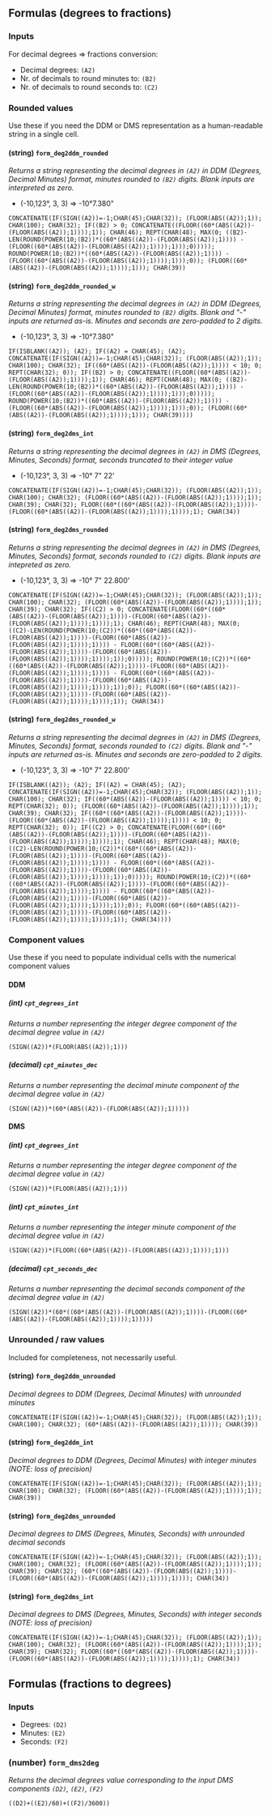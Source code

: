 ## Formulas (degrees to fractions)
### Inputs

For decimal degrees => fractions conversion:

- Decimal degrees: `(A2)`
- Nr. of decimals to round minutes to: `(B2)`
- Nr. of decimals to round seconds to: `(C2)`

### Rounded values

Use these if you need the DDM or DMS representation as a human-readable string in a single cell.

#### (string) `form_deg2ddm_rounded`
_Returns a string representing the decimal degrees in `(A2)` in DDM (Degrees, Decimal Minutes) format, minutes rounded to `(B2)` digits. Blank inputs are interpreted as zero._

- (-10,123&deg;, 3, 3) => -10&deg;7.380"

`CONCATENATE(IF(SIGN((A2))=-1;CHAR(45);CHAR(32)); (FLOOR(ABS((A2));1)); CHAR(100); CHAR(32); IF((B2) > 0; CONCATENATE((FLOOR((60*(ABS((A2))-(FLOOR(ABS((A2));1))));1)); CHAR(46); REPT(CHAR(48); MAX(0; ((B2)-LEN(ROUND(POWER(10;(B2))*((60*(ABS((A2))-(FLOOR(ABS((A2));1)))) - (FLOOR((60*(ABS((A2))-(FLOOR(ABS((A2));1))));1)));0))))); ROUND(POWER(10;(B2))*((60*(ABS((A2))-(FLOOR(ABS((A2));1)))) - (FLOOR((60*(ABS((A2))-(FLOOR(ABS((A2));1))));1)));0)); (FLOOR((60*(ABS((A2))-(FLOOR(ABS((A2));1))));1))); CHAR(39))`


#### (string) `form_deg2ddm_rounded_w`
_Returns a string representing the decimal degrees in `(A2)` in DDM (Degrees, Decimal Minutes) format, minutes rounded to `(B2)` digits. Blank and "-" inputs are returned as-is. Minutes and seconds are zero-padded to 2 digits._

- (-10,123&deg;, 3, 3) => -10&deg;7.380"


`IF(ISBLANK((A2)); (A2); IF((A2) = CHAR(45); (A2); CONCATENATE(IF(SIGN((A2))=-1;CHAR(45);CHAR(32)); (FLOOR(ABS((A2));1)); CHAR(100); CHAR(32); IF((60*(ABS((A2))-(FLOOR(ABS((A2));1)))) < 10; 0; REPT(CHAR(32); 0)); IF((B2) > 0; CONCATENATE((FLOOR((60*(ABS((A2))-(FLOOR(ABS((A2));1))));1)); CHAR(46); REPT(CHAR(48); MAX(0; ((B2)-LEN(ROUND(POWER(10;(B2))*((60*(ABS((A2))-(FLOOR(ABS((A2));1)))) - (FLOOR((60*(ABS((A2))-(FLOOR(ABS((A2));1))));1)));0))))); ROUND(POWER(10;(B2))*((60*(ABS((A2))-(FLOOR(ABS((A2));1)))) - (FLOOR((60*(ABS((A2))-(FLOOR(ABS((A2));1))));1)));0)); (FLOOR((60*(ABS((A2))-(FLOOR(ABS((A2));1))));1))); CHAR(39))))`

#### (string) `form_deg2dms_int`
_Returns a string representing the decimal degrees in `(A2)` in DMS (Degrees, Minutes, Seconds) format, seconds truncated to their integer value_

- (-10,123&deg;, 3, 3) => -10&deg; 7" 22'

`CONCATENATE(IF(SIGN((A2))=-1;CHAR(45);CHAR(32)); (FLOOR(ABS((A2));1)); CHAR(100); CHAR(32); (FLOOR((60*(ABS((A2))-(FLOOR(ABS((A2));1))));1)); CHAR(39); CHAR(32); FLOOR((60*((60*(ABS((A2))-(FLOOR(ABS((A2));1))))-(FLOOR((60*(ABS((A2))-(FLOOR(ABS((A2));1))));1))));1); CHAR(34))`

#### (string) `form_deg2dms_rounded`
_Returns a string representing the decimal degrees in `(A2)` in DMS (Degrees, Minutes, Seconds)  format, seconds rounded to `(C2)` digits. Blank inputs are intepreted as zero._

- (-10,123&deg;, 3, 3) => -10&deg; 7" 22.800'

`CONCATENATE(IF(SIGN((A2))=-1;CHAR(45);CHAR(32)); (FLOOR(ABS((A2));1)); CHAR(100); CHAR(32); (FLOOR((60*(ABS((A2))-(FLOOR(ABS((A2));1))));1)); CHAR(39); CHAR(32); IF((C2) > 0; CONCATENATE(FLOOR((60*((60*(ABS((A2))-(FLOOR(ABS((A2));1))))-(FLOOR((60*(ABS((A2))-(FLOOR(ABS((A2));1))));1))));1); CHAR(46); REPT(CHAR(48); MAX(0; ((C2)-LEN(ROUND(POWER(10;(C2))*((60*((60*(ABS((A2))-(FLOOR(ABS((A2));1))))-(FLOOR((60*(ABS((A2))-(FLOOR(ABS((A2));1))));1)))) - FLOOR((60*((60*(ABS((A2))-(FLOOR(ABS((A2));1))))-(FLOOR((60*(ABS((A2))-(FLOOR(ABS((A2));1))));1))));1));0))))); ROUND(POWER(10;(C2))*((60*((60*(ABS((A2))-(FLOOR(ABS((A2));1))))-(FLOOR((60*(ABS((A2))-(FLOOR(ABS((A2));1))));1)))) - FLOOR((60*((60*(ABS((A2))-(FLOOR(ABS((A2));1))))-(FLOOR((60*(ABS((A2))-(FLOOR(ABS((A2));1))));1))));1));0)); FLOOR((60*((60*(ABS((A2))-(FLOOR(ABS((A2));1))))-(FLOOR((60*(ABS((A2))-(FLOOR(ABS((A2));1))));1))));1)); CHAR(34))`

#### (string) `form_deg2dms_rounded_w`
_Returns a string representing the decimal degrees in `(A2)` in DMS (Degrees, Minutes, Seconds) format, seconds rounded to `(C2)` digits. Blank and "-" inputs are returned as-is. Minutes and seconds are zero-padded to 2 digits._

- (-10,123&deg;, 3, 3) => -10&deg; 7" 22.800'

`IF(ISBLANK((A2)); (A2); IF((A2) = CHAR(45); (A2); CONCATENATE(IF(SIGN((A2))=-1;CHAR(45);CHAR(32)); (FLOOR(ABS((A2));1)); CHAR(100); CHAR(32); IF((60*(ABS((A2))-(FLOOR(ABS((A2));1)))) < 10; 0; REPT(CHAR(32); 0)); (FLOOR((60*(ABS((A2))-(FLOOR(ABS((A2));1))));1)); CHAR(39); CHAR(32); IF((60*((60*(ABS((A2))-(FLOOR(ABS((A2));1))))-(FLOOR((60*(ABS((A2))-(FLOOR(ABS((A2));1))));1)))) < 10; 0; REPT(CHAR(32); 0)); IF((C2) > 0; CONCATENATE(FLOOR((60*((60*(ABS((A2))-(FLOOR(ABS((A2));1))))-(FLOOR((60*(ABS((A2))-(FLOOR(ABS((A2));1))));1))));1); CHAR(46); REPT(CHAR(48); MAX(0; ((C2)-LEN(ROUND(POWER(10;(C2))*((60*((60*(ABS((A2))-(FLOOR(ABS((A2));1))))-(FLOOR((60*(ABS((A2))-(FLOOR(ABS((A2));1))));1)))) - FLOOR((60*((60*(ABS((A2))-(FLOOR(ABS((A2));1))))-(FLOOR((60*(ABS((A2))-(FLOOR(ABS((A2));1))));1))));1));0))))); ROUND(POWER(10;(C2))*((60*((60*(ABS((A2))-(FLOOR(ABS((A2));1))))-(FLOOR((60*(ABS((A2))-(FLOOR(ABS((A2));1))));1)))) - FLOOR((60*((60*(ABS((A2))-(FLOOR(ABS((A2));1))))-(FLOOR((60*(ABS((A2))-(FLOOR(ABS((A2));1))));1))));1));0)); FLOOR((60*((60*(ABS((A2))-(FLOOR(ABS((A2));1))))-(FLOOR((60*(ABS((A2))-(FLOOR(ABS((A2));1))));1))));1)); CHAR(34))))`

### Component values

Use these if you need to populate individual cells with the numerical component values

#### DDM

##### (int) `cpt_degrees_int`
_Returns a number representing the integer degree component of the decimal degree value in `(A2)`_

`(SIGN((A2))*(FLOOR(ABS((A2));1)))`

##### (decimal) `cpt_minutes_dec`
_Returns a number representing the decimal minute component of the decimal degree value in `(A2)`_

`(SIGN((A2))*(60*(ABS((A2))-(FLOOR(ABS((A2));1)))))`

#### DMS 

##### (int) `cpt_degrees_int`
_Returns a number representing the integer degree component of the decimal degree value in `(A2)`_

`(SIGN((A2))*(FLOOR(ABS((A2));1)))`

##### (int) `cpt_minutes_int`
_Returns a number representing the integer minute component of the decimal degree value in `(A2)`_

`(SIGN((A2))*(FLOOR((60*(ABS((A2))-(FLOOR(ABS((A2));1))));1)))`

##### (decimal) `cpt_seconds_dec`

_Returns a number representing the decimal seconds component of the decimal degree value in `(A2)`_

`(SIGN((A2))*(60*((60*(ABS((A2))-(FLOOR(ABS((A2));1))))-(FLOOR((60*(ABS((A2))-(FLOOR(ABS((A2));1))));1)))))`

### Unrounded / raw values

Included for completeness, not necessarily useful.

#### (string) `form_deg2ddm_unrounded`
_Decimal degrees to DDM (Degrees, Decimal Minutes) with unrounded minutes_

`CONCATENATE(IF(SIGN((A2))=-1;CHAR(45);CHAR(32)); (FLOOR(ABS((A2));1)); CHAR(100); CHAR(32); (60*(ABS((A2))-(FLOOR(ABS((A2));1)))); CHAR(39))`

#### (string) `form_deg2ddm_int`
_Decimal degrees to DDM (Degrees, Decimal Minutes) with integer minutes (NOTE: loss of precision)_

`CONCATENATE(IF(SIGN((A2))=-1;CHAR(45);CHAR(32)); (FLOOR(ABS((A2));1)); CHAR(100); CHAR(32); (FLOOR((60*(ABS((A2))-(FLOOR(ABS((A2));1))));1)); CHAR(39))`

#### (string) `form_deg2dms_unrounded`
_Decimal degrees to DMS (Degrees, Minutes, Seconds) with unrounded decimal seconds_

`CONCATENATE(IF(SIGN((A2))=-1;CHAR(45);CHAR(32)); (FLOOR(ABS((A2));1)); CHAR(100); CHAR(32); (FLOOR((60*(ABS((A2))-(FLOOR(ABS((A2));1))));1)); CHAR(39); CHAR(32); (60*((60*(ABS((A2))-(FLOOR(ABS((A2));1))))-(FLOOR((60*(ABS((A2))-(FLOOR(ABS((A2));1))));1)))); CHAR(34))`

#### (string) `form_deg2dms_int`
_Decimal degrees to DMS (Degrees, Minutes, Seconds) with integer seconds (NOTE: loss of precision)_

`CONCATENATE(IF(SIGN((A2))=-1;CHAR(45);CHAR(32)); (FLOOR(ABS((A2));1)); CHAR(100); CHAR(32); (FLOOR((60*(ABS((A2))-(FLOOR(ABS((A2));1))));1)); CHAR(39); CHAR(32); FLOOR((60*((60*(ABS((A2))-(FLOOR(ABS((A2));1))))-(FLOOR((60*(ABS((A2))-(FLOOR(ABS((A2));1))));1))));1); CHAR(34))`

## Formulas (fractions to degrees)
### Inputs

- Degrees: `(D2)`
- Minutes: `(E2)`
- Seconds: `(F2)`


### (number) `form_dms2deg`
_Returns the decimal degrees value corresponding to the input DMS components `(D2)`, `(E2)`, `(F2)`_

`((D2)+((E2)/60)+((F2)/3600))`


